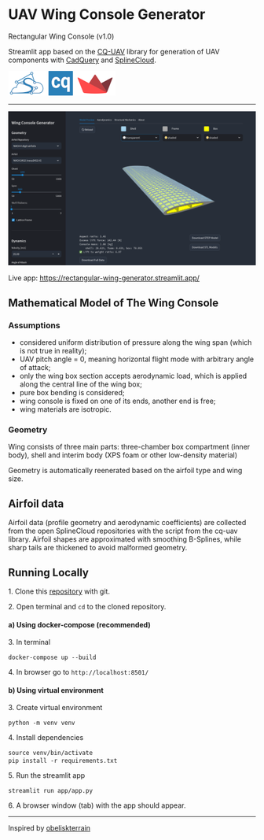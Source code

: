 # UAV Wing Console Generator

Rectangular Wing Console (v1.0)

Streamlit app based on the [CQ-UAV](https://github.com/nomad-vagabond/cq-uav) library for generation of UAV components with [CadQuery](https://github.com/CadQuery/cadquery) and [SplineCloud](https://splinecloud.com/).

![](app/img/sc-cq-st.png)

---

![](preview.png)

Live app: https://rectangular-wing-generator.streamlit.app/

## Mathematical Model of The Wing Console

### Assumptions
- considered uniform distribution of pressure along the wing span (which is not true in reality);
- UAV pitch angle = 0, meaning horizontal flight mode with arbitrary angle of attack;
- only the wing box section accepts aerodynamic load, which is applied along the central line of the wing box;
- pure box bending is considered;
- wing console is fixed on one of its ends, another end is free;
- wing materials are isotropic.

### Geometry

Wing consists of three main parts: three-chamber box compartment (inner body), shell and interim body (XPS foam or other low-density material)

Geometry is automatically reenerated based on the airfoil type and wing size.


## Airfoil data

Airfoil data (profile geometry and aerodynamic coefficients) are collected from the open SplineCloud repositories with the script from the cq-uav library. Airfoil shapes are approximated with smoothing B-Splines, while sharp tails are thickened to avoid malformed geometry.

## Running Locally

1\. Clone this [repository](https://github.com/nomad-vagabond/streamlit-wing-design) with git.

2\. Open terminal and `cd` to the cloned repository.

#### a) Using docker-compose (recommended)

3\. In terminal

    docker-compose up --build

4\. In browser go to `http://localhost:8501/`

#### b) Using virtual environment

3\. Create virtual environment

    python -m venv venv

4\. Install dependencies

    source venv/bin/activate
    pip install -r requirements.txt

5\. Run the streamlit app

    streamlit run app/app.py

6\. A browser window (tab) with the app should appear.

---

Inspired by [obeliskterrain](https://github.com/medicationforall/obeliskterrainapp/tree/main)
